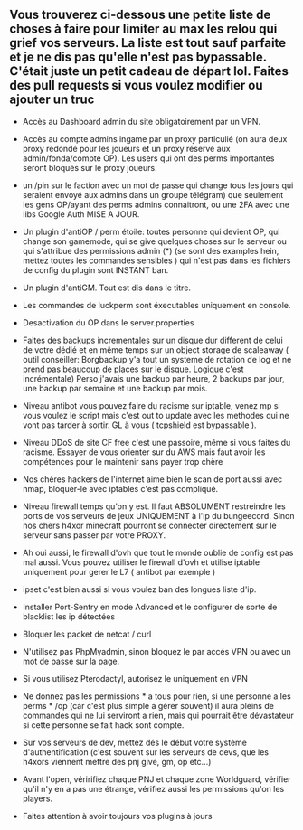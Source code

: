 ## Vous trouverez ci-dessous une petite liste de choses à faire pour limiter au max les relou qui grief vos serveurs. La liste est tout sauf parfaite et je ne dis pas qu'elle n'est pas bypassable. C'était juste un petit cadeau de départ lol. Faites des pull requests si vous voulez modifier ou ajouter un truc

- Accès au Dashboard admin du site obligatoirement par un VPN.

- Accès au compte admins ingame par un proxy particulié (on aura deux proxy redondé pour les joueurs et un proxy réservé aux admin/fonda/compte OP). Les users qui ont des perms importantes seront bloqués sur le proxy joueurs.

- un /pin sur le faction avec un mot de passe qui change tous les jours qui seraient envoyé aux admins dans un groupe télégram) que seulement les gens OP/ayant des perms admins connaitront, ou une 2FA avec une libs Google Auth MISE A JOUR.

- Un plugin d'antiOP / perm étoile: toutes personne qui devient OP, qui change son gamemode, qui se give quelques choses sur le serveur ou qui s'attribue des permissions admin (*) (se sont des examples hein, mettez toutes les commandes sensibles ) qui n'est pas dans les fichiers de config du plugin sont INSTANT ban.

- Un plugin d'antiGM. Tout est dis dans le titre.

- Les commandes de luckperm sont éxecutables uniquement en console.

- Desactivation du OP dans le server.properties

- Faites des backups incrementales sur un disque dur different de celui de votre dédié et en même temps sur un object storage de scaleaway ( outil conseiller: Borgbackup y'a tout un systeme de rotation de log et ne prend pas beaucoup de places sur le disque. Logique c'est incrémentale) Perso j'avais une backup par heure, 2 backups par jour, une backup par semaine et une backup par mois.

- Niveau antibot vous pouvez faire du racisme sur iptable, venez mp si vous voulez le script mais c'est out to update avec les methodes qui ne vont pas tarder à sortir. GL à vous ( tcpshield est bypassable ).

- Niveau DDoS de site CF free c'est une passoire, même si vous faites du racisme. Essayer de vous orienter sur du AWS mais faut avoir les compétences pour le maintenir sans payer trop chère

- Nos chères hackers de l'internet aime bien le scan de port aussi avec nmap, bloquer-le avec iptables c'est pas compliqué.

- Niveau firewall temps qu'on y est. Il faut ABSOLUMENT restreindre les ports de vos serveurs de jeux UNIQUEMENT à l'ip du bungeecord. Sinon nos chers h4xor minecraft pourront se connecter directement sur le serveur sans passer par votre PROXY.

- Ah oui aussi, le firewall d'ovh que tout le monde oublie de config est pas mal aussi. Vous pouvez utiliser le firewall d'ovh et utilise iptable uniquement pour gerer le L7 ( antibot par exemple )

- ipset c'est bien aussi si vous voulez ban des longues liste d'ip.

- Installer Port-Sentry en mode Advanced et le configurer de sorte de blacklist les ip détectées 

- Bloquer les packet de netcat / curl

- N'utilisez pas PhpMyadmin, sinon bloquez le par accés VPN ou avec un mot de passe sur la page.

- Si vous utilisez Pterodactyl, autorisez le uniquement en VPN

- Ne donnez pas les permissions * a tous pour rien, si une personne a les perms * /op (car c'est plus simple a gérer souvent)  il aura pleins de commandes qui ne lui serviront a rien, mais qui pourrait être dévastateur si cette personne se fait hack sont compte. 

- Sur vos serveurs de dev, mettez dés le début votre système d'authentification (c'est souvent sur les serveurs de devs, que les h4xors viennent mettre des pnj give, gm, op etc...) 

- Avant l'open, véririfiez chaque PNJ et chaque zone Worldguard, vérifier qu'il n'y en a pas une étrange,  vérifiez aussi les permissions qu'on les players. 

- Faites attention à avoir toujours vos plugins à jours 
  
